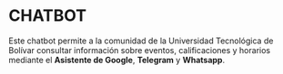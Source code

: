 # CHATBOT 

Este chatbot permite a la comunidad de la Universidad Tecnológica de Bolívar consultar información sobre eventos, calificaciones y horarios mediante el **Asistente de Google**, **Telegram** y **Whatsapp**.